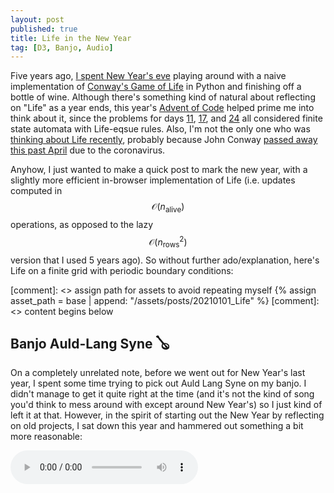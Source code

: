 ```yaml
---
layout: post
published: true
title: Life in the New Year
tag: [D3, Banjo, Audio]
---
```


Five years ago, [I spent New Year's
eve](https://www.youtube.com/watch?v=mAHxzNBV960) playing around with
a naive implementation of [Conway's Game of
Life](https://en.wikipedia.org/wiki/Conway%27s_Game_of_Life) in Python
and finishing off a bottle of wine. Although there's something kind of
natural about reflecting on "Life" as a year ends, this year's [Advent
of Code](https://adventofcode.com/) helped prime me into think about
it, since the problems for days
[11](https://adventofcode.com/2020/day/11),
[17](https://adventofcode.com/2020/day/17), and
[24](https://adventofcode.com/2020/day/24) all considered finite state
automata with Life-eqsue rules. Also, I'm not the only one who was
[thinking about Life
recently](https://www.nytimes.com/2020/12/28/science/math-conway-game-of-life.html),
probably because John Conway [passed away this past
April](https://www.nytimes.com/2020/04/15/technology/john-horton-conway-dead-coronavirus.html)
due to the coronavirus.

Anyhow, I just wanted to make a quick post to mark the new year, with
a slightly more efficient in-browser implementation of Life
(i.e. updates computed in $$\mathcal{O}(n_\text{alive})$$ operations,
as opposed to the lazy $$\mathcal{O}(n_\text{rows}^2)$$ version that I
used 5 years ago). So without further ado/explanation, here's Life on
a finite grid with periodic boundary conditions:

[comment]: <> assign path for assets to avoid repeating myself
{% assign asset_path = base | append: "/assets/posts/20210101_Life" %}
[comment]: <> content begins below

<center>
	<div class="svg-container"></div>
</center>

<link rel="stylesheet" type="text/css" href="{{ asset_path }}/life_display.css"/>
<script src="{{ url }}/assets/posts/js/d3.v5.min.js"></script>
<script src="{{ asset_path }}/life_display.js"></script>

## Banjo Auld-Lang Syne 🪕
On a completely unrelated note, before we went out for New Year's last
year, I spent some time trying to pick out Auld Lang Syne on my
banjo. I didn't manage to get it quite right at the time (and it's not
the kind of song you'd think to mess around with except around New
Year's) so I just kind of left it at that. However, in the spirit of
starting out the New Year by reflecting on old projects, I sat down
this year and hammered out something a bit more reasonable:

<audio controls id="banjo_auld_lang_syne" preload="auto">
	<source src="{{ asset_path }}/banjo_auld_lang_syne_ish.mp3" type="audio/ogg"/>
	Your browser does not support the <code>audio</code> element.
</audio>
